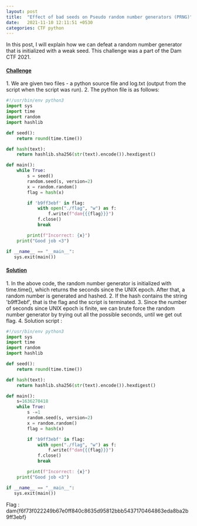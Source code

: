 ```yaml
---
layout: post
title:  "Effect of bad seeds on Pseudo random number generators (PRNG)"
date:   2021-11-10 12:11:51 +0530
categories: CTF python
---
```

<style type="text/css">
  img {
    padding: 5px;
    display: block;
  }
</style>
In this post, I will explain how we can defeat a random number generator that is initialized with a weak seed. This challenge was a part of the Dam CTF 2021.

<h4><u>Challenge</u></h4>
1. We are given two files - a python source file and log.txt (output from the script when the script was run).
2. The python file is as follows:

```python
#!/usr/bin/env python3
import sys
import time
import random
import hashlib

def seed():
    return round(time.time())

def hash(text):
    return hashlib.sha256(str(text).encode()).hexdigest()

def main():
    while True:
        s = seed()
        random.seed(s, version=2)
        x = random.random()
        flag = hash(x)

        if 'b9ff3ebf' in flag:
            with open("./flag", "w") as f:
                f.write(f"dam{{{flag}}}")
            f.close()
            break

        print(f"Incorrect: {x}")
    print("Good job <3")

if __name__ == "__main__":
   sys.exit(main()) 
```

<h4><u>Solution</u></h4>
1. In the above code, the random number generator is initialized with time.time(), which returns the seconds since the UNIX epoch. After that, a random number is generated and hashed.
2. If the hash contains the string 'b9ff3ebf', that is the flag and the script is terminated.
3. Since the number of seconds since UNIX epoch is finite, we can brute force the random number generator by trying out all the possible seconds, until we get out flag.
4. Solution script :

```python
#!/usr/bin/env python3
import sys
import time
import random
import hashlib

def seed():
    return round(time.time())

def hash(text):
    return hashlib.sha256(str(text).encode()).hexdigest()

def main():
    s=1636270418
    while True:
        s -=1
        random.seed(s, version=2)        
        x = random.random()
        flag = hash(x)

        if 'b9ff3ebf' in flag:
            with open("./flag", "w") as f:
                f.write(f"dam{{{flag}}}")
            f.close()
            break

        print(f"Incorrect: {x}")
    print("Good job <3")

if __name__ == "__main__":
   sys.exit(main())
```
Flag : dam{f6f73f022249b67e0ff840c8635d95812bbb5437170464863eda8ba2b9ff3ebf}

